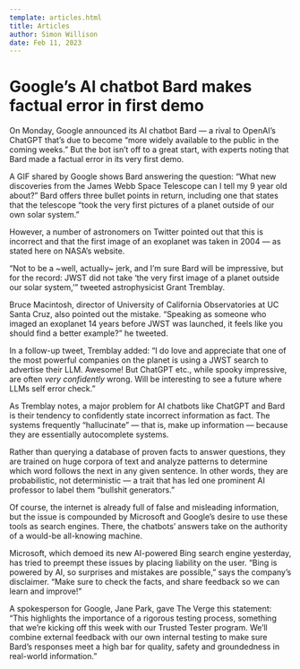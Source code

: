 ```yaml
---
template: articles.html
title: Articles
author: Simon Willison
date: Feb 11, 2023
---
```


# Google’s AI chatbot Bard makes factual error in first demo

On Monday, Google announced its AI chatbot Bard — a rival to OpenAI’s ChatGPT that’s due to become “more widely available to the public in the coming weeks.” But the bot isn’t off to a great start, with experts noting that Bard made a factual error in its very first demo.

A GIF shared by Google shows Bard answering the question: “What new discoveries from the James Webb Space Telescope can I tell my 9 year old about?” Bard offers three bullet points in return, including one that states that the telescope “took the very first pictures of a planet outside of our own solar system.”

However, a number of astronomers on Twitter pointed out that this is incorrect and that the first image of an exoplanet was taken in 2004 — as stated here on NASA’s website.

“Not to be a ~well, actually~ jerk, and I’m sure Bard will be impressive, but for the record: JWST did not take ‘the very first image of a planet outside our solar system,’” tweeted astrophysicist Grant Tremblay.

Bruce Macintosh, director of University of California Observatories at UC Santa Cruz, also pointed out the mistake. “Speaking as someone who imaged an exoplanet 14 years before JWST was launched, it feels like you should find a better example?” he tweeted. 

In a follow-up tweet, Tremblay added: “I do love and appreciate that one of the most powerful companies on the planet is using a JWST search to advertise their LLM. Awesome! But ChatGPT etc., while spooky impressive, are often *very confidently* wrong. Will be interesting to see a future where LLMs self error check.”

As Tremblay notes, a major problem for AI chatbots like ChatGPT and Bard is their tendency to confidently state incorrect information as fact. The systems frequently “hallucinate” — that is, make up information — because they are essentially autocomplete systems.

Rather than querying a database of proven facts to answer questions, they are trained on huge corpora of text and analyze patterns to determine which word follows the next in any given sentence. In other words, they are probabilistic, not deterministic — a trait that has led one prominent AI professor to label them “bullshit generators.”

Of course, the internet is already full of false and misleading information, but the issue is compounded by Microsoft and Google’s desire to use these tools as search engines. There, the chatbots’ answers take on the authority of a would-be all-knowing machine.

Microsoft, which demoed its new AI-powered Bing search engine yesterday, has tried to preempt these issues by placing liability on the user. “Bing is powered by AI, so surprises and mistakes are possible,” says the company’s disclaimer. “Make sure to check the facts, and share feedback so we can learn and improve!”

A spokesperson for Google, Jane Park, gave The Verge this statement: “This highlights the importance of a rigorous testing process, something that we’re kicking off this week with our Trusted Tester program. We’ll combine external feedback with our own internal testing to make sure Bard’s responses meet a high bar for quality, safety and groundedness in real-world information.”
 